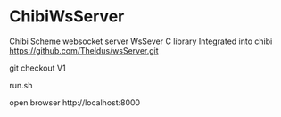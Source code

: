 # ChibiWsServer
Chibi Scheme websocket server
WsSever C library Integrated into chibi 
https://github.com/Theldus/wsServer.git


git checkout V1

run.sh

open browser http://localhost:8000

